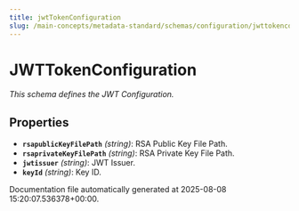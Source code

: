 ```yaml
---
title: jwtTokenConfiguration
slug: /main-concepts/metadata-standard/schemas/configuration/jwttokenconfiguration
---
```


# JWTTokenConfiguration

*This schema defines the JWT Configuration.*

## Properties

- **`rsapublicKeyFilePath`** *(string)*: RSA Public Key File Path.
- **`rsaprivateKeyFilePath`** *(string)*: RSA Private Key File Path.
- **`jwtissuer`** *(string)*: JWT Issuer.
- **`keyId`** *(string)*: Key ID.


Documentation file automatically generated at 2025-08-08 15:20:07.536378+00:00.
